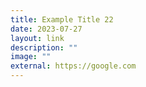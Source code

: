 ```yaml
---
title: Example Title 22
date: 2023-07-27
layout: link
description: ""
image: ""
external: https://google.com
---
```

